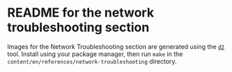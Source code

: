 # README for the network troubleshooting section

Images for the Network Troubleshooting section are generated using the [`d2`](https://d2lang.com/) tool.
Install using your package manager, then run `make` in the `content/en/references/network-troubleshooting` directory.
